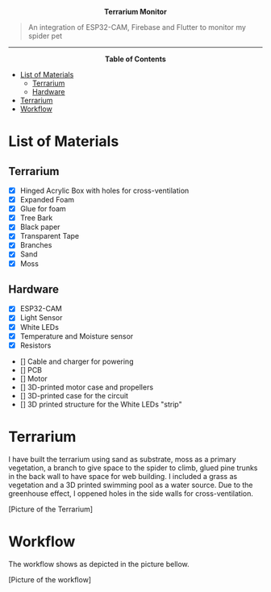 **<center>Terrarium Monitor</center>**

>An integration of ESP32-CAM, Firebase and Flutter to monitor my spider pet 

<hr>

**<center>Table of Contents</center>**

- [List of Materials](#list-of-materials)
  - [Terrarium](#terrarium)
  - [Hardware](#hardware)
- [Terrarium](#terrarium-1)
- [Workflow](#workflow)

# List of Materials

## Terrarium

- [X] Hinged Acrylic Box with holes for cross-ventilation
- [X] Expanded Foam
- [X] Glue for foam
- [X] Tree Bark
- [X] Black paper
- [X] Transparent Tape
- [X] Branches
- [X] Sand
- [X] Moss

## Hardware

- [X] ESP32-CAM
- [X] Light Sensor
- [X] White LEDs
- [X] Temperature and Moisture sensor
- [X] Resistors
- [] Cable and charger for powering
- [] PCB
- [] Motor
- [] 3D-printed motor case and propellers
- [] 3D-printed case for the circuit
- [] 3D printed structure for the White LEDs "strip"

# Terrarium

I have built the terrarium using sand as substrate, moss as a primary vegetation, a branch to give space to the spider to climb, glued pine trunks in the back wall to have space for web building. I included a grass as vegetation and a 3D printed swimming pool as a water source. Due to the greenhouse effect, I oppened holes in the side walls for cross-ventilation.

[Picture of the Terrarium]

# Workflow

The workflow shows as depicted in the picture bellow. 

[Picture of the workflow]